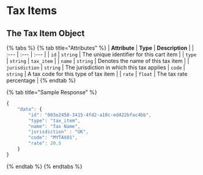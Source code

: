 # Tax Items

## The Tax Item Object

{% tabs %}
{% tab title="Attributes" %}
| **Attribute** | **Type** | **Description** |
| :--- | :--- | :--- |
| `id`           | `string` | The unique identifier for this cart item |
| `type`         | `string` | `tax_item` |
| `name`         | `string` | Denotes the name of this tax item |
| `jurisdiction` | `string` | The jurisdiction in which this tax applies
| `code`         | `string` | A tax code for this type of tax item |
| `rate`         | `float`  | The tax rate percentage |
{% endtab %}

{% tab title="Sample Response" %}
```javascript
{
    "data": {
        "id": "003e2458-3415-4fd2-a10c-ed422bfac4bb",
        "type": "tax_item",
        "name": "Tax Name",
        "jurisdiction" : "UK",
        "code": "MYTAX01",
        "rate": 20.5
    }
}
```
{% endtab %}
{% endtabs %}
